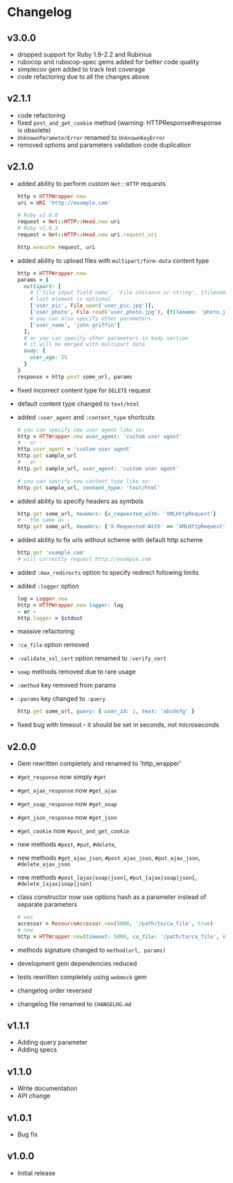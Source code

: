 # Changelog

## v3.0.0

* dropped support for Ruby 1.9-2.2 and Rubinius
* rubocop and rubocop-spec gems added for better code quality
* simplecov gem added to track test coverage
* code refactoring due to all the changes above

## v2.1.1

* code refactoring
* fixed `post_and_get_cookie` method (warning: HTTPResponse#response is obsolete)
* `UnknownParameterError` renamed to `UnknownKeyError`
* removed options and parameters validation code duplication

## v2.1.0

* added ability to perform custom `Net::HTTP` requests

    ```ruby
    http = HTTPWrapper.new
    uri = URI 'http://example.com'

    # Ruby v2.0.0
    request = Net::HTTP::Head.new uri
    # Ruby v1.9.3
    request = Net::HTTP::Head.new uri.request_uri

    http.execute request, uri
    ```

* added ability to upload files with `multipart/form-data` content type

    ```ruby
    http = HTTPWrapper.new
    params = {
      multipart: [
        # ['file input field name', 'File instance or string', {filename: 'itsfile.jpg', content_type: '...'}]
        # last element is optional
        ['user_pic', File.open('user_pic.jpg')],
        ['user_photo', File.read('user_photo.jpg'), {filename: 'photo.jpg'}],
        # you can also specify other parameters
        ['user_name', 'john griffin']
      ],
      # or you can specify other parameters in body section
      # it will be merged with multipart data
      body: {
        user_age: 25
      }
    }
    response = http.post some_url, params
    ```

* fixed incorrect content type for `DELETE` request
* default content type changed to `text/html`
* added `:user_agent` and `:content_type` shortcuts

    ```ruby
    # you can specify now user agent like so:
    http = HTTWrapper.new user_agent: 'custom user agent'
    # - or -
    http.user_agent = 'custom user agent'
    http.get sample_url
    # - or -
    http.get sample_url, user_agent: 'custom user agent'
    ```

    ```ruby
    # you can specify now content type like so:
    http.get sample_url, content_type: 'text/html'
    ```

* added ability to specify headers as symbols

    ```ruby
    http.get some_url, headers: {x_requested_with: 'XMLHttpRequest'}
    # - the same as -
    http.get some_url, headers: {'X-Requested-With' => 'XMLHttpRequest'}
    ```

* added ability to fix urls without scheme with default http scheme

    ```ruby
    http.get 'example.com'
    # will correctly request http://example.com
    ```

* added `:max_redirects` option to specify redirect following limits
* added `:logger` option

    ```ruby
    log = Logger.new
    http = HTTPWrapper.new logger: log
    - or -
    http.logger = $stdout
    ```

* massive refactoring
* `:ca_file` option removed
* `:validate_ssl_cert` option renamed to `:verify_cert`
* `soap` methods removed due to rare usage
* `:method` key removed from params
* `:params` key changed to `:query`

    ```ruby
    http.get some_url, query: { user_id: 1, text: 'abcdefg' }
    ```

* fixed bug with timeout - it should be set in seconds, not microseconds

## v2.0.0

* Gem rewritten completely and renamed to 'http_wrapper'
* `#get_response` now simply `#get`
* `#get_ajax_response` now `#get_ajax`
* `#get_soap_response` now `#get_soap`
* `#get_json_response` now `#get_json`
* `#get_cookie` now `#post_and_get_cookie`
* new methods `#post`, `#put`, `#delete`,
* new methods `#get_ajax_json`, `#post_ajax_json`, `#put_ajax_json`, `#delete_ajax_json`
* new methods `#post_[ajax|soap|json]`, `#put_[ajax|soap|json]`, `#delete_[ajax|soap|json]`
* class constructor now use options hash as a parameter instead of separate parameters

    ```ruby
    # was
    accessor = ResourceAccessor.new(5000, '/path/to/ca_file', true)
    # now
    http = HTTWrapper.new(timeout: 5000, ca_file: '/path/to/ca_file', validate_ssl_cert: true)
    ```

* methods signature changed to `method(url, params)`
* development gem dependencies reduced
* tests rewritten completely using `webmock` gem
* changelog order reversed
* changelog file renamed to `CHANGELOG.md`

## v1.1.1

* Adding query parameter
* Adding specs

## v1.1.0

* Write documentation
* API change

## v1.0.1

* Bug fix

## v1.0.0

* Initial release
